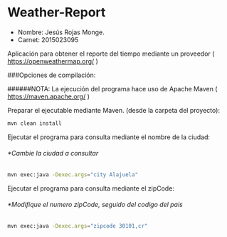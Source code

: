 Weather-Report
=======================

* Nombre: Jesús Rojas Monge.
* Carnet: 2015023095



Aplicación para obtener el reporte del tiempo mediante un proveedor ( https://openweathermap.org/ )


###Opciones de compilación:

######NOTA: La ejecución del programa hace uso de Apache Maven ( https://maven.apache.org/ )

Preparar el ejecutable mediante Maven. (desde la carpeta del proyecto):

```bash
mvn clean install
```

Ejecutar el programa para consulta mediante el nombre de la ciudad:
###### **Cambie la ciudad a consultar*

```bash
mvn exec:java -Dexec.args="city Alajuela"
```

Ejecutar el programa para consulta mediante el zipCode:
###### **Modifique el numero zipCode, seguido del codigo del pais*

```bash
mvn exec:java -Dexec.args="zipcode 30101,cr"
```